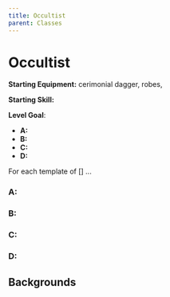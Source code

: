```yaml
---
title: Occultist
parent: Classes
---
```


# Occultist

**Starting Equipment:** cerimonial dagger, robes, 

**Starting Skill:** 

**Level Goal**: 

+ **A:** 
+ **B:** 
+ **C:** 
+ **D:** 

For each template of [] ...


### A: 

### B: 

### C: 

### D: 

## Backgrounds 

